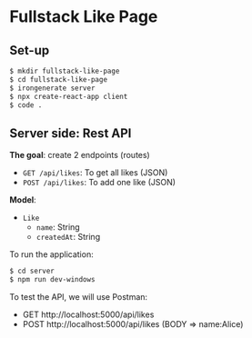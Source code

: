 # Fullstack Like Page

## Set-up
```sh
$ mkdir fullstack-like-page
$ cd fullstack-like-page
$ irongenerate server
$ npx create-react-app client
$ code .
```

## Server side: Rest API

**The goal**: create 2 endpoints (routes)
- `GET /api/likes`: To get all likes (JSON)
- `POST /api/likes`: To add one like (JSON)

**Model**:
- `Like`
  - `name`: String
  - `createdAt`: String


To run the application: 
```sh
$ cd server
$ npm run dev-windows
```

To test the API, we will use Postman:
- GET http://localhost:5000/api/likes
- POST http://localhost:5000/api/likes (BODY => name:Alice)


